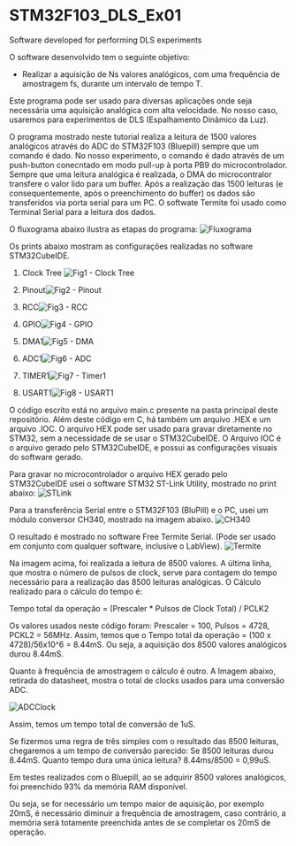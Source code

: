 # STM32F103_DLS_Ex01
Software developed for performing DLS experiments

O software desenvolvido tem o seguinte objetivo:
- Realizar a aquisição de Ns valores analógicos, com uma frequência de amostragem fs, durante um intervalo de tempo T.

Este programa pode ser usado para diversas aplicações onde seja necessária uma aquisição analógica com alta velocidade. No nosso caso, usaremos para 
experimentos de DLS (Espalhamento Dinâmico da Luz).

O programa mostrado neste tutorial realiza a leitura de 1500 valores analógicos através do ADC do STM32F103 (Bluepill) sempre que um comando é dado.
No nosso experimento, o comando é dado através de um push-button conecntado em modo pull-up à porta PB9 do microcontrolador.
Sempre que uma leitura analógica é realizada, o DMA do microcontralor transfere o valor lido para um buffer. 
Após a realização das 1500 leituras (e consequentemente, após o preenchimento do buffer) os dados são transferidos via porta serial para um PC.
O softwate Termite foi usado como Terminal Serial para a leitura dos dados.

O fluxograma abaixo ilustra as etapas do programa:
![Fluxograma](https://user-images.githubusercontent.com/114233216/231769513-7364bbb1-f5a8-4c5a-abe3-303d25f1a685.png)


Os prints abaixo mostram as configurações realizadas no software STM32CubeIDE.

1. Clock Tree ![Fig1 - Clock Tree](https://user-images.githubusercontent.com/114233216/231754788-f5d3c02e-6e2a-4317-a7b3-0cf42e7f2d65.png)

2. Pinout![Fig2 - Pinout](https://user-images.githubusercontent.com/114233216/231754822-89ebfc80-efb6-452e-837e-8888e4cc1ebd.png)

3. RCC![Fig3 - RCC](https://user-images.githubusercontent.com/114233216/231755315-e333a7a4-4fc3-4cf6-be1b-99dd861624e1.png)

4. GPIO![Fig4 - GPIO](https://user-images.githubusercontent.com/114233216/231755340-c4524ae0-bcb7-4591-b56b-a3f53990b912.png)

5. DMA1![Fig5 - DMA](https://user-images.githubusercontent.com/114233216/231755364-59a9ecec-695f-4425-aeb0-b164e9284a22.png)

6. ADC1![Fig6 - ADC](https://user-images.githubusercontent.com/114233216/231755381-31798905-ed84-4edb-b664-4421a44e0c52.png)

7. TIMER1![Fig7 - Timer1](https://user-images.githubusercontent.com/114233216/231755405-44e29a09-1d77-4139-afde-b8b959da5273.png)

8. USART1![Fig8 - USART1](https://user-images.githubusercontent.com/114233216/231755415-42268849-18a0-4004-91de-ad1b927dc8e8.png)


O código escrito está no arquivo main.c presente na pasta principal deste repositório. Além deste código em C, há também um arquivo .HEX e um arquivo .IOC.
O arquivo HEX pode ser usado para gravar diretamente no STM32, sem a necessidade de se usar o STM32CubeIDE.
O Arquivo IOC é o arquivo gerado pelo STM32CubeIDE, e possui as configurações visuais do software gerado.

Para gravar no microcontrolador o arquivo HEX gerado pelo STM32CubeIDE usei o software STM32 ST-Link Utility, mostrado no print abaixo:
![STLink](https://user-images.githubusercontent.com/114233216/231759696-82f94c8f-6c49-44d0-a65a-3dd6f5c0e469.png)



Para a transferência Serial entre o STM32F103 (BluPill) e o PC, usei um módulo conversor CH340, mostrado na imagem abaixo.
![CH340](https://user-images.githubusercontent.com/114233216/231759344-0dbe064b-0a9d-40d6-9a7c-bffa4d09ceb2.png)

O resultado é mostrado no software Free Termite Serial. (Pode ser usado em conjunto com qualquer software, inclusive o LabView).
![Termite](https://user-images.githubusercontent.com/114233216/231761066-cb1a0929-d0c5-4945-83f6-b6d4e1087287.png)


Na imagem acima, foi realizada a leitura de 8500 valores. A última linha, que mostra o número de pulsos de clock, serve para contagem do tempo necessário para a realização das 8500 leituras analógicas.
O Cálculo realizado para o cálculo do tempo é:

Tempo total da operação = (Prescaler * Pulsos de Clock Total) / PCLK2

Os valores usados neste código foram: Prescaler = 100, Pulsos = 4728, PCKL2 = 56MHz.
Assim, temos que o Tempo total da operação = (100 x 4728)/56x10^6 = 8.44mS.
Ou seja, a aquisição dos 8500 valores analógicos durou 8.44mS.

Quanto à frequência de amostragem o cálculo é outro.
A Imagem abaixo, retirada do datasheet, mostra o total de clocks usados para uma conversão ADC.

![ADCClock](https://user-images.githubusercontent.com/114233216/231763456-2fd9d519-3a5d-4bdc-9483-513a3387724b.png)

Assim, temos um tempo total de conversão de 1uS.

Se fizermos uma regra de três simples com o resultado das 8500 leituras, chegaremos a um tempo de conversão parecido:
Se 8500 leituras durou 8.44mS. Quanto tempo dura uma única leitura? 8.44ms/8500 = 0,99uS.

Em testes realizados com o Bluepill, ao se adquirir 8500 valores analógicos, foi preenchido 93% da memória RAM disponível.

Ou seja, se for necessário um tempo maior de aquisição, por exemplo 20mS, é necessário diminuir a frequência de amostragem, caso contrário, a memória será totamente
preenchida antes de se completar os 20mS de operação. 
